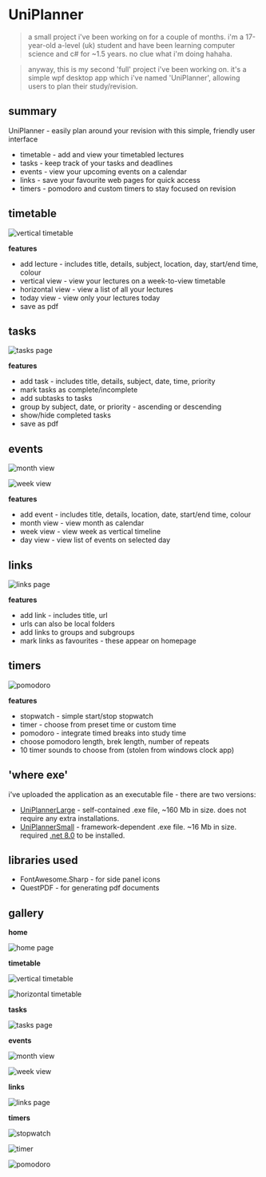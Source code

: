 # UniPlanner

> a small project i've been working on for a couple of months. i'm a 17-year-old a-level (uk) student and have been learning computer science and c# for ~1.5 years. no clue what i'm doing hahaha.

> anyway, this is my second 'full' project i've been working on. it's a simple wpf desktop app which i've named 'UniPlanner', allowing users to plan their study/revision.

## summary

UniPlanner - easily plan around your revision with this simple, friendly user interface

* timetable - add and view your timetabled lectures
* tasks - keep track of your tasks and deadlines
* events - view your upcoming events on a calendar
* links - save your favourite web pages for quick access
* timers - pomodoro and custom timers to stay focused on revision

## timetable

![vertical timetable](/Gallery/TimetableVertical.png)

**features**

* add lecture - includes title, details, subject, location, day, start/end time, colour
* vertical view - view your lectures on a week-to-view timetable
* horizontal view - view a list of all your lectures
* today view - view only your lectures today
* save as pdf

## tasks

![tasks page](/Gallery/Tasks.png)

**features**

* add task - includes title, details, subject, date, time, priority
* mark tasks as complete/incomplete
* add subtasks to tasks
* group by subject, date, or priority - ascending or descending
* show/hide completed tasks
* save as pdf

## events

![month view](/Gallery/EventsMonth.png)

![week view](/Gallery/EventsWeek.png)

**features**

* add event - includes title, details, location, date, start/end time, colour
* month view - view month as calendar
* week view - view week as vertical timeline
* day view - view list of events on selected day

## links

![links page](/Gallery/Links.png)

**features**

* add link - includes title, url
* urls can also be local folders
* add links to groups and subgroups
* mark links as favourites - these appear on homepage

## timers

![pomodoro](/Gallery/TimersPomodoro.png)

**features**

* stopwatch - simple start/stop stopwatch
* timer - choose from preset time or custom time
* pomodoro - integrate timed breaks into study time
* choose pomodoro length, brek length, number of repeats
* 10 timer sounds to choose from (stolen from windows clock app)

## 'where exe'

i've uploaded the application as an executable file - there are two versions:
* [UniPlannerLarge](/WhereExe/UniPlannerLarge.zip) - self-contained .exe file, ~160 Mb in size. does not require any extra installations.
* [UniPlannerSmall](/WhereExe/UniPlannerSmall.zip) - framework-dependent .exe file. ~16 Mb in size. required [.net 8.0](https://dotnet.microsoft.com/en-us/download/dotnet/8.0) to be installed.

## libraries used

* FontAwesome.Sharp - for side panel icons
* QuestPDF - for generating pdf documents

## gallery

**home**

![home page](/Gallery/Home.png)

**timetable**

![vertical timetable](/Gallery/TimetableVertical.png)

![horizontal timetable](/Gallery/TimetableHorizontal.png)

**tasks**

![tasks page](/Gallery/Tasks.png)

**events**

![month view](/Gallery/EventsMonth.png)

![week view](/Gallery/EventsWeek.png)

**links**

![links page](/Gallery/Links.png)

**timers**

![stopwatch](/Gallery/TimersStopwatch.png)

![timer](/Gallery/TimersTimer.png)

![pomodoro](/Gallery/TimersPomodoro.png)